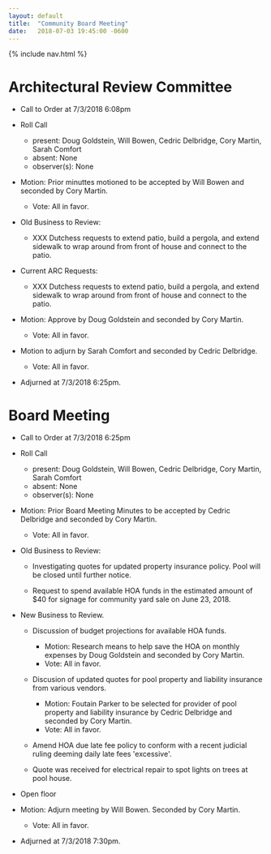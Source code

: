 ```yaml
---
layout: default
title:  "Community Board Meeting"
date:   2018-07-03 19:45:00 -0600
---
```


{% include nav.html %}

# Architectural Review Committee

- Call to Order at 7/3/2018 6:08pm
- Roll Call
    - present: Doug Goldstein, Will Bowen, Cedric Delbridge, Cory Martin, Sarah Comfort
    - absent:  None
    - observer(s): None
- Motion: Prior minuttes motioned to be accepted by Will Bowen and seconded by Cory Martin.
  - Vote: All in favor.

- Old Business to Review:
  - XXX Dutchess requests to extend patio, build a pergola, and extend sidewalk to wrap around from front of house and connect to the
    patio.

- Current ARC Requests:
  - XXX Dutchess requests to extend patio, build a pergola, and extend sidewalk to wrap around from front of house and connect to the
    patio.
- Motion: Approve by Doug Goldstein and seconded by Cory Martin.
  - Vote: All in favor.

- Motion to adjurn by Sarah Comfort and seconded by Cedric Delbridge.
  - Vote: All in favor.
- Adjurned at 7/3/2018 6:25pm.

# Board Meeting

- Call to Order at 7/3/2018 6:25pm
- Roll Call
    - present: Doug Goldstein, Will Bowen, Cedric Delbridge, Cory Martin, Sarah Comfort
    - absent: None
    - observer(s): None

- Motion: Prior Board Meeting Minutes to be accepted by Cedric Delbridge and seconded by Cory Martin.
  - Vote: All in favor.

- Old Business to Review:
  - Investigating quotes for updated property insurance policy. Pool will be closed until further notice.

  - Request to spend available HOA funds in the estimated amount of $40 for signage for community yard sale on June 23, 2018.

- New Business to Review.
  - Discussion of budget projections for available HOA funds.
    - Motion: Research means to help save the HOA on monthly expenses by Doug Goldstein and seconded by Cory Martin.
    - Vote: All in favor.

  - Discusion of updated quotes for pool property and liability insurance from various vendors.
    - Motion: Foutain Parker to be selected for provider of pool property and liability insurance by Cedric Delbridge and seconded
              by Cory Martin.
    - Vote: All in favor.

  - Amend HOA due late fee policy to conform with a recent judicial ruling deeming daily late fees 'excessive'.
  - Quote was received for electrical repair to spot lights on trees at pool house.

- Open floor
- Motion: Adjurn meeting by Will Bowen. Seconded by Cory Martin. 
  - Vote: All in favor.
- Adjurned at 7/3/2018 7:30pm.
